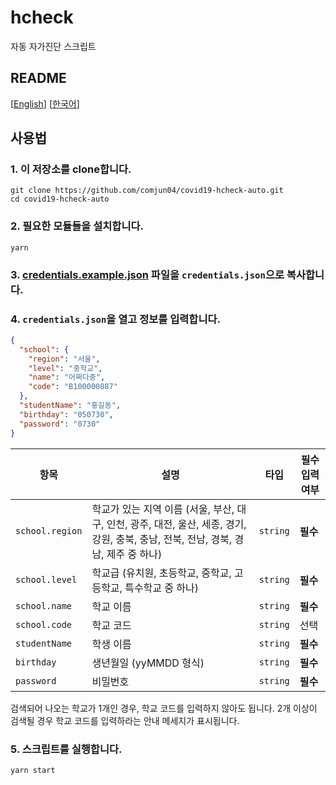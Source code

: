 # hcheck
자동 자가진단 스크립트

## README
[[English](./README.md)]
[[한국어](./README-ko.md)]

## 사용법
### 1. 이 저장소를 clone합니다.
```
git clone https://github.com/comjun04/covid19-hcheck-auto.git
cd covid19-hcheck-auto
```

### 2. 필요한 모듈들을 설치합니다.
```
yarn
```

### 3. [credentials.example.json](./src/credentials.example.json) 파일을 `credentials.json`으로 복사합니다.

### 4. `credentials.json`을 열고 정보를 입력합니다.
```json
{
  "school": {
    "region": "서울",
    "level": "중학교",
    "name": "어쩌다중",
    "code": "B100000887"
  },
  "studentName": "홍길동",
  "birthday": "050730",
  "password": "0730"
}
```
| 항목 | 설명 | 타입 | 필수 입력 여부 |
| ---- | ---- | ---- | ---- |
| `school.region` | 학교가 있는 지역 이름 (서울, 부산, 대구, 인천, 광주, 대전, 울산, 세종, 경기, 강원, 충북, 충남, 전북, 전남, 경북, 경남, 제주 중 하나)| `string` | **필수** |
| `school.level` | 학교급 (유치원, 초등학교, 중학교, 고등학교, 특수학교 중 하나) | `string` | **필수** |
| `school.name` | 학교 이름 | `string` | **필수** |
| `school.code` | 학교 코드 | `string` | 선택
| `studentName` | 학생 이름 | `string` | **필수** |
| `birthday` | 생년월일 (yyMMDD 형식) | `string` | **필수** |
| `password` | 비밀번호 | `string` | **필수** |

검색되어 나오는 학교가 1개인 경우, 학교 코드를 입력하지 않아도 됩니다. 2개 이상이 검색될 경우 학교 코드를 입력하라는 안내 메세지가 표시됩니다.

### 5. 스크립트를 실행합니다.
```
yarn start
```
